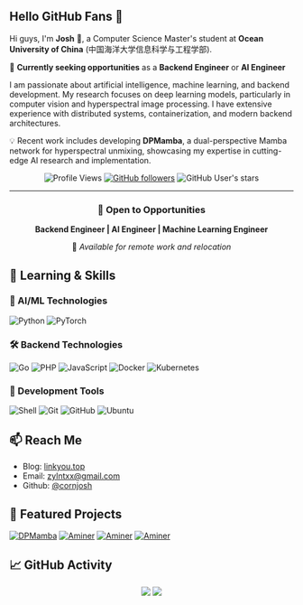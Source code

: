 ## Hello GitHub Fans 👋

Hi guys, I'm **Josh** 🚀, a Computer Science Master's student at **Ocean University of China** (中国海洋大学信息科学与工程学部). 

🎯 **Currently seeking opportunities** as a **Backend Engineer** or **AI Engineer**

I am passionate about artificial intelligence, machine learning, and backend development. My research focuses on deep learning models, particularly in computer vision and hyperspectral image processing. I have extensive experience with distributed systems, containerization, and modern backend architectures.

💡 Recent work includes developing **DPMamba**, a dual-perspective Mamba network for hyperspectral unmixing, showcasing my expertise in cutting-edge AI research and implementation.

<div align="center">

![Profile Views](https://komarev.com/ghpvc/?username=cornjosh&color=brightgreen&style=flat-square)
[![GitHub followers](https://img.shields.io/github/followers/cornjosh?label=Follow&style=social)](https://github.com/cornjosh)
![GitHub User's stars](https://img.shields.io/github/stars/cornjosh?affiliations=OWNER&style=social)

</div>

---

<div align="center">

### 💼 Open to Opportunities
**Backend Engineer | AI Engineer | Machine Learning Engineer**

📍 *Available for remote work and relocation*

</div>

## 🔭 Learning & Skills

### 🤖 AI/ML Technologies
![Python](https://img.shields.io/badge/-Python-3776AB?style=flat-square&logo=python&logoColor=white)
![PyTorch](https://img.shields.io/badge/-PyTorch-EE4C2C?style=flat-square&logo=pytorch&logoColor=white)

### 🛠 Backend Technologies  
![Go](https://img.shields.io/badge/-Go-00ADD8?style=flat-square&logo=go&logoColor=white)
![PHP](https://img.shields.io/badge/-PHP-777BB4?style=flat-square&logo=php&logoColor=white)
![JavaScript](https://img.shields.io/badge/-JavaScript-F7DF1E?style=flat-square&logo=javascript&logoColor=black)
![Docker](https://img.shields.io/badge/-Docker-2496ED?style=flat-square&logo=docker&logoColor=white)
![Kubernetes](https://img.shields.io/badge/-Kubernetes-326CE5?style=flat-square&logo=kubernetes&logoColor=white)

### 🔧 Development Tools
![Shell](https://img.shields.io/badge/-Shell-4EAA25?style=flat-square&logo=gnu-bash&logoColor=white)
![Git](https://img.shields.io/badge/-Git-F05032?style=flat-square&logo=git&logoColor=white)
![GitHub](https://img.shields.io/badge/-GitHub-181717?style=flat-square&logo=github&logoColor=white)
![Ubuntu](https://img.shields.io/badge/-Ubuntu-E95420?style=flat-square&logo=ubuntu&logoColor=white)


## 📫 Reach Me

- Blog: [linkyou.top](https://linkyou.top)
- Email: [zylntxx@gmail.com](mailto:zylntxx@gmail.com)
- Github: [@cornjosh](https://github.com/cornjosh)

## 🌟 Featured Projects

[![DPMamba](https://github-readme-stats.vercel.app/api/pin/?username=cornjosh&repo=DPMamba&theme=graywhite&hide_border=true)](https://github.com/cornjosh/DPMamba)
[![Aminer](https://github-readme-stats.vercel.app/api/pin/?username=cornjosh&repo=Aminer&theme=graywhite&hide_border=true)](https://github.com/cornjosh/Aminer)
[![Aminer](https://github-readme-stats.vercel.app/api/pin/?username=cornjosh&repo=location&theme=graywhite&hide_border=true)](https://github.com/cornjosh/location)
[![Aminer](https://github-readme-stats.vercel.app/api/pin/?username=cornjosh&repo=one-boarding&theme=graywhite&hide_border=true)](https://github.com/cornjosh/one-boarding)

## 📈 GitHub Activity


<p align="center">
  <img src ="https://github-readme-stats.vercel.app/api?username=cornjosh&show_icons=true&hide_border=true&theme=graywhite&include_all_commits=true&count_private=true">
  <img src ="https://github-readme-stats.vercel.app/api/top-langs/?username=cornjosh&layout=compact&hide_border=true&langs_count=10&theme=graywhite&include_all_commits=true&count_private=true">
</p>


<!---
cornjosh/cornjosh is a ✨ special ✨ repository because its `README.md` (this file) appears on your GitHub profile.
You can click the Preview link to take a look at your changes.

- 👋 Hi, I’m @cornjosh
- 👀 I’m interested in ...
- 🌱 I’m currently learning ...
- 💞️ I’m looking to collaborate on ...
- 📫 How to reach me ...
--->
